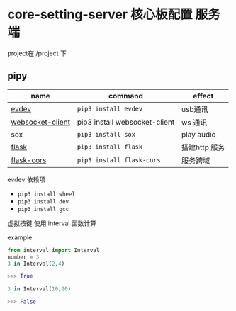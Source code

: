 # core-setting-server 核心板配置 服务端 
project在 /project 下
## pipy 

| name | command | effect |
| ---- | ------- | ----- |
| <a href="https://pypi.org/project/evdev/" target="_blank"> evdev </a> | `pip3 install evdev` | usb通讯|
| <a href="https://pypi.org/project/websocket-client/" target="_blank"> websocket-client </a> | pip3 install websocket-client | ws 通讯 |
| sox | `pip3 install sox` | play audio |
| <a href="https://pypi.org/project/Flask/" target="_blank"> flask </a> | `pip3 install flask`| 搭建http 服务|
| <a href="https://pypi.org/project/Flask-Cors/" target="_blank"> flask-cors </a> | `pip3 install flask-cors`| 服务跨域 |


evdev 依赖项
- `pip3 install wheel`
- `pip3 install dev`
- `pip3 install gcc`

虚拟按键 使用 interval 函数计算

example
```python
from interval import Interval
number = 3
3 in Interval(2,4)

>>> True

3 in Interval(10,20)

>>> False


```
